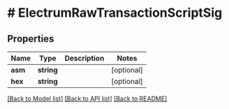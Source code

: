 # # ElectrumRawTransactionScriptSig

## Properties

Name | Type | Description | Notes
------------ | ------------- | ------------- | -------------
**asm** | **string** |  | [optional] 
**hex** | **string** |  | [optional] 

[[Back to Model list]](../../README.md#documentation-for-models) [[Back to API list]](../../README.md#documentation-for-api-endpoints) [[Back to README]](../../README.md)


